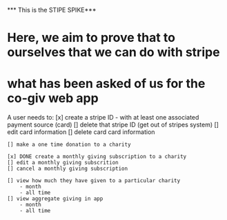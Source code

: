 *** This is the STIPE SPIKE***

# Here, we aim to prove that to ourselves that we can do with stripe
# what has been asked of us for the co-giv web app

A user needs to:
    [x] create a stripe ID 
        - with at least one associated payment source (card)
    [] delete that stripe ID (get out of stripes system)
    [] edit card information
    [] delete card card information

    [] make a one time donation to a charity

    [x] DONE create a monthly giving subscription to a charity
    [] edit a monthly giving subscrition
    [] cancel a monthly giving subscription

    [] view how much they have given to a particular charity
        - month
        - all time
    [] view aggregate giving in app
        - month
        - all time


